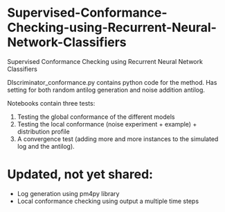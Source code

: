 # Supervised-Conformance-Checking-using-Recurrent-Neural-Network-Classifiers
Supervised Conformance Checking using Recurrent Neural Network Classifiers

DIscriminator_conformance.py contains python code for the method. Has setting for both random antilog generation and noise addition antilog.

Notebooks contain three tests:
1) Testing the global conformance of the different models
2) Testing the local conformance (noise experiment + example) + distribution profile
3) A convergence test (adding more and more instances to the simulated log and the antilog).

# Updated, not yet shared:
- Log generation using pm4py library
- Local conformance checking using output a multiple time steps
